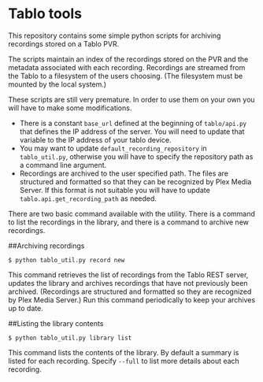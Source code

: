 # Tablo tools

This repository contains some simple python scripts for archiving recordings stored on a Tablo PVR.

The scripts maintain an index of the recordings stored on the PVR and the metadata associated with each recording. Recordings are streamed from the Tablo to a filesystem of the users choosing. (The filesystem must be mounted by the local system.)

These scripts are still very premature. In order to use them on your own you will have to make some modifications.

- There is a constant `base_url` defined at the beginning of `tablo/api.py` that defines the IP address of the server. You will need to update that variable to the IP address of your tablo device.
- You may want to update `default_recording_repository` in `tablo_util.py`, otherwise you will have to specify the repository path as a command line argument.
- Recordings are archived to the user specified path. The files are structured and formatted so that they can be recognized by Plex Media Server. If this format is not suitable you will have to update `tablo.api.get_recording_path` as needed.

There are two basic command available with the utility. There is a command to list the recordings in the library, and there is a command to archive new recordings.

##Archiving recordings

```
$ python tablo_util.py record new
```

This command retrieves the list of recordings from the Tablo REST server, updates the library and archives recordings that have not previously been archived. (Recordings are structured and formatted so they are recognized by Plex Media Server.) Run this command periodically to keep your archives up to date.

##Listing the library contents

```
$ python tablo_util.py library list
```

This command lists the contents of the library. By default a summary is listed for each recording. Specify `--full` to list more details about each recording.
